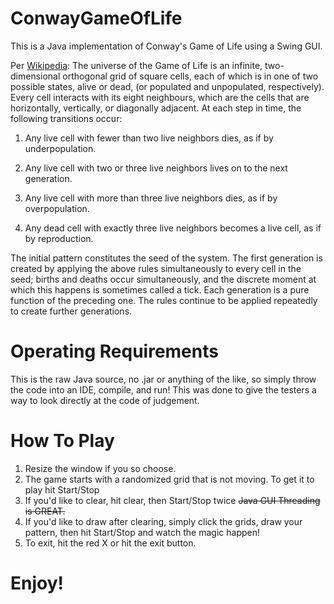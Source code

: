# ConwayGameOfLife
This is a Java implementation of Conway's Game of Life using a Swing GUI.

Per [Wikipedia](https://en.wikipedia.org/wiki/Conway's_Game_of_Life):
The universe of the Game of Life is an infinite, two-dimensional orthogonal grid of square cells, each of which is in one of two possible states, alive or dead, (or populated and unpopulated, respectively). Every cell interacts with its eight neighbours, which are the cells that are horizontally, vertically, or diagonally adjacent. At each step in time, the following transitions occur:

1. Any live cell with fewer than two live neighbors dies, as if by underpopulation.

2. Any live cell with two or three live neighbors lives on to the next generation.

3. Any live cell with more than three live neighbors dies, as if by overpopulation.

4. Any dead cell with exactly three live neighbors becomes a live cell, as if by reproduction.


The initial pattern constitutes the seed of the system. The first generation is created by applying the above rules simultaneously to every cell in the seed; births and deaths occur simultaneously, and the discrete moment at which this happens is sometimes called a tick. Each generation is a pure function of the preceding one. The rules continue to be applied repeatedly to create further generations.

# Operating Requirements
This is the raw Java source, no .jar or anything of the like, so simply throw the code into an IDE, compile, and run! This was done to give the testers a way to look directly at the code of judgement.

# How To Play
1. Resize the window if you so choose.
2. The game starts with a randomized grid that is not moving. To get it to play hit Start/Stop
3. If you'd like to clear, hit clear, then Start/Stop twice ~~Java GUI Threading is GREAT.~~
4. If you'd like to draw after clearing, simply click the grids, draw your pattern, then hit Start/Stop and watch the magic happen!
5. To exit, hit the red X or hit the exit button.

# Enjoy!
